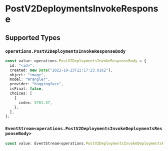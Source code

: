 # PostV2DeploymentsInvokeResponse


## Supported Types

### `operations.PostV2DeploymentsInvokeResponseBody`

```typescript
const value: operations.PostV2DeploymentsInvokeResponseBody = {
  id: "<id>",
  created: new Date("2022-10-23T22:17:23.016Z"),
  object: "image",
  model: "Wrangler",
  provider: "huggingface",
  isFinal: false,
  choices: [
    {
      index: 5761.57,
    },
  ],
};
```

### `EventStream<operations.PostV2DeploymentsInvokeDeploymentsResponseBody>`

```typescript
const value: EventStream<operations.PostV2DeploymentsInvokeDeploymentsResponseBody> = ;
```

